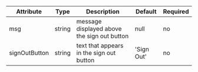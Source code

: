 <table class="doc-table">
    <thead class="doc-thead">
      <tr class="doc-tr">
        <th class="doc-th">Attribute</th>
        <th class="doc-th">Type</th>
        <th class="doc-th">Description</th>
        <th class="doc-th">Default</th>
        <th class="doc-th">Required</th>
      </tr>
    </thead>
    <tbody class="doc-tbody">
      <tr class="doc-tr">
        <td class="doc-td" data-column="Attribute">msg</td>
        <td class="doc-td" data-column="Type">string</td>
        <td class="doc-td" data-column="Description">message displayed above the sign out button</td>
        <td class="doc-td" data-column="Default">null</td>
        <td class="doc-td" data-column="Required">no</td>
      </tr>
      <tr class="doc-tr">
          <td class="doc-td" data-column="Attribute">signOutButton</td>
          <td class="doc-td" data-column="Type">string</td>
          <td class="doc-td" data-column="Description">text that appears in the sign out button</td>
          <td class="doc-td" data-column="Default">'Sign Out'</td>
          <td class="doc-td" data-column="Required">no</td>
      </tr>
    </tbody>
  </table>
  